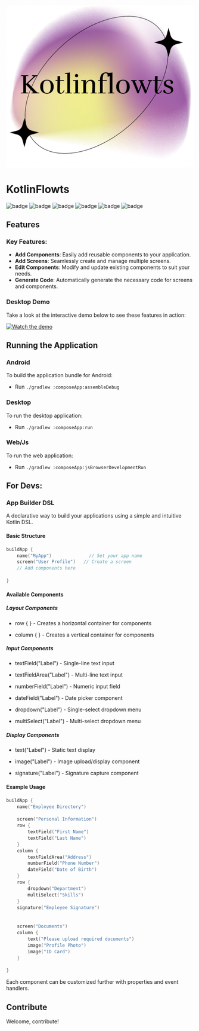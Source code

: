 <p align="center"><img src="docs/images/kotlinflowts-high-resolution-logo.png" alt="" title="KotlinFlowts"></p>

# KotlinFlowts

![badge][badge-android]
![badge][badge-jvm]
![badge][badge-linux]
![badge][badge-mac]
![badge][badge-windows]
![badge][badge-web]

## Features

### Key Features:
- **Add Components**: Easily add reusable components to your application.
- **Add Screens**: Seamlessly create and manage multiple screens.
- **Edit Components**: Modify and update existing components to suit your needs.
- **Generate Code**: Automatically generate the necessary code for screens and components.

### Desktop Demo
Take a look at the interactive demo below to see these features in action:

[![Watch the demo](https://img.youtube.com/vi/svuioMgov5A/maxresdefault.jpg)](https://youtu.be/svuioMgov5A)

## Running the Application

### Android
To build the application bundle for Android:
- Run `./gradlew :composeApp:assembleDebug`

### Desktop
To run the desktop application:
- Run `./gradlew :composeApp:run`

### Web/Js
To run the web application:
- Run `./gradlew :composeApp:jsBrowserDevelopmentRun`

## For Devs:

### App Builder DSL

A declarative way to build your applications using a simple and intuitive Kotlin DSL.

#### Basic Structure

```kotlin
buildApp {
    name("MyApp")              // Set your app name
    screen("User Profile")   // Create a screen
    // Add components here
    
}
```
#### Available Components

##### Layout Components

- row { } - Creates a horizontal container for components

- column { } - Creates a vertical container for components

##### Input Components

- textField("Label") - Single-line text input

- textFieldArea("Label") - Multi-line text input

- numberField("Label") - Numeric input field

- dateField("Label") - Date picker component

- dropdown("Label") - Single-select dropdown menu

- multiSelect("Label") - Multi-select dropdown menu

##### Display Components

- text("Label") - Static text display

- image("Label") - Image upload/display component

- signature("Label") - Signature capture component

#### Example Usage

```kotlin
buildApp {
    name("Employee Directory")
    
    screen("Personal Information") 
    row {
        textField("First Name")
        textField("Last Name")
    }
    column {
        textFieldArea("Address")
        numberField("Phone Number")
        dateField("Date of Birth")
    }
    row {
        dropdown("Department")
        multiSelect("Skills")
    }
    signature("Employee Signature")
    
    
    screen("Documents") 
    column {
        text("Please upload required documents")
        image("Profile Photo")
        image("ID Card")
    }
    
}
```

Each component can be customized further with properties and event handlers.

## Contribute

Welcome, contribute!

[badge-android]: http://img.shields.io/badge/-android-6EDB8D.svg?style=flat
[badge-jvm]: http://img.shields.io/badge/-jvm-DB413D.svg?style=flat
[badge-linux]: http://img.shields.io/badge/-linux-2D3F6C.svg?style=flat
[badge-windows]: http://img.shields.io/badge/-windows-4D76CD.svg?style=flat
[badge-mac]: http://img.shields.io/badge/-macos-111111.svg?style=flat
[badge-web]: https://img.shields.io/badge/-web-3498db.svg?style=flat
